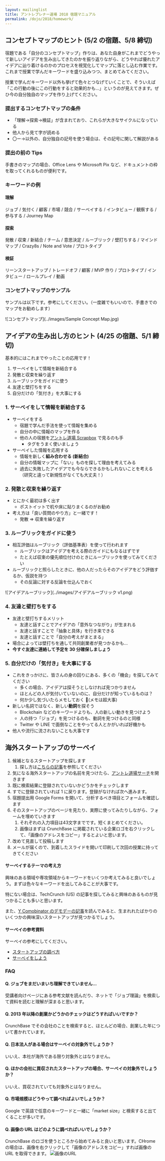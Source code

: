 ```yaml
---
layout: mailinglist
title: アントレプレナー道場 2018 宿題マニュアル
permalink: /dojo/2018/homework/
---
```



## コンセプトマップのヒント (5/2 の宿題、5/8 締切)

宿題である「自分のコンセプトマップ」作りは、あなた自身がこれまでどうやって新しいアイデアを生み出してきたのかを振り返りながら、どうやれば優れたアイデアに辿り着けるのかのプロセスを視覚化してマップに落とし込む作業です。これまで授業で学んだキーワードを盛り込みつつ、まとめてみてください。

授業で学んだキーワード以外も挙げて色々とつなげていくことで、そういえば「この行動の後にこの行動をすると効果的かも…」というのが見えてきます。ぜひ今の自分独自のマップを作り上げてください。

### 提出するコンセプトマップの条件

- 「理解→探索→検証」が含まれており、これらが大きなサイクルになっている
- 他人から見て字が読める
- 〇ー→以外の、自分独自の記号を使う場合は、その記号に関して解説がある

### 提出の前の Tips

手書きのマップの場合、Office Lens や Microsoft Pix など、ドキュメントの枠を取ってくれるものが便利です。

### キーワードの例

#### 理解

ジョブ / 気付く / 顧客 / 市場 / 競合 / サーベイする / インタビュー / 観察する / 参与する / Journey Map

#### 探索

発散 / 収束 / 新結合 / チーム / 意思決定 / ルーブリック / 壁打ちする / マインドマップ / Crazy8s / Note and Vote / プロトタイプ


#### 検証

リーンスタートアップ / トレードオフ / 顧客 / MVP 作り / プロトタイプ / インタビュー / ロールプレイ / 動画

### コンセプトマップのサンプル

サンプルは以下です。参考にしてください。（一度雑でもいいので、手書きでのマップをお勧めします）

![コンセプトマップ](../images/Sample Concept Map.jpg)


## アイデアの生み出し方のヒント (4/25 の宿題、5/1 締切)

基本的にはこれまでやったことの応用です！

1. サーベイをして情報を新結合する
1. 発散と収束を繰り返す
1. ルーブリックをガイドに使う
1. 友達と壁打ちをする
1. 自分だけの「気付き」を大事にする


### 1. サーベイをして情報を新結合する

- サーベイをする  
    - 宿題で学んだ手法を使って情報を集める
    - 自分の中に情報のマップを作る
    - 他の人の宿題を[アントレ道場 Scrapbox](https://scrapbox.io/projects/entre2018/) で見るのも手
        - タグをうまく使いましょう
- サーベイした情報を応用する
    - 情報を新しく**組み合わせる (新結合)**
    - 自分の情報マップに「ない」ものを探して理由を考えてみる
    - 過去に失敗したアイデアでも今ならできるかもしれないことを考える（研究と違って新規性がなくても大丈夫！）

### 2. 発散と収束を繰り返す

- とにかく最初は多く出す
    - ポストイットで机や床に貼りまくるのがお勧め
- 考え方は「良い質問のやり方」と一緒です！
    - 発散 ⇒ 収束を繰り返す


### 3. ルーブリックをガイドに使う

- 相互評価はルーブリック（評価基準表）を使って行われます    
    - ルーブリックはアイデアを考える際のガイドにもなるはずです
    - たとえば収束の優先順位付けのときにルーブリックを使ってみてください
- ルーブリックと照らしたときに、他の人だったらそのアイデアをどう評価するか、仮説を持つ
    - その反論に対する反論を仕込んでおく

![アイデアルーブリック](../images/アイデアルーブリック v1.png)

### 4. 友達と壁打ちをする

- 友達と壁打ちするメリット  
    - 友達と話すことでアイデアの「意外なつながり」が生まれる
    - 友達と話すことで「抽象と具体」を行き来できる
    - 友達と話すことで「自分の考えがまとまる」
- 場合によっては壁打ちを通して共同創業者が見つかるかも…
- **今すぐ友達に連絡して予定を 30 分確保しましょう**

### 5. 自分だけの「気付き」を大事にする


- これをきっかけに、皆さんの身の回りにある、多くの「機会」を探してみてください    
    - 多くの場合、アイデアは探そうとしなければ見つかりません
    - ほとんどの人が気付いていないのに、自分だけが知っているものは？
    - 何か少し気づいたらメモしておく 📝(メモは超大事)
- 新しい名詞ではなく、新しい**動詞**を探そう
    - Blockchain などのキーワードよりも、人の新しい動きを見つけよう
    - 人の持つ「ジョブ」を見つけるのも、動詞を見つけるのと同様
    - Twitter や LINE で面倒なことをやってる人とかがいれば好機かも
- 他人や流行に流されないことも大事です


## 海外スタートアップのサーベイ

1. 候補となるスタートアップを探します
    1. 探し方は[こちらの記事](https://medium.com/@tumada/web-service-survey-7bceaab2f7c2)を参照してください
1. 気になる海外スタートアップの名前を見つけたら、[アントレ道場サーチ](https://www.hongotechgarage.com/dojo/2018/search/)を開きます
1. 既に検索結果に登録されていないかどうかをチェックします
1. すでに登録されていれば 1 に戻ります。登録がなければ次へ進みます。
1. 宿題提出用 Google Forms を開いて、分析するべき項目とフォームを確認します
1. そのスタートアップのページを見たり、実際に使ってみたりしながら、フォームを埋めていきます
    1. それぞれの入力項目は43文字までです。短くまとめてください。
    1. 画像はまずは CrunchBase に掲載されている企業ロゴを右クリックして、「画像のアドレスをコピー」するとよいと思います。
1. 改めて見直して投稿します
1. メールが届くので、到着したスライドを開いて印刷して次回の授業に持ってきてください

#### サーベイするテーマの考え方

興味のある領域や専攻領域からキーワードをいくつか考えてみると良いでしょう。まずは色々なキーワードを出してみることが大事です。

特にない場合は、TechCrunch (US) の記事を探してみると興味のあるものが見つかることも多いと思います。

また、[Y Comobinator のデモデーの記事](https://jp.techcrunch.com/tag/y-combinator-demo-day/)を読んでみると、生まれれたばかりのいくつかの興味深いスタートアップが見つかるでしょう。


#### サーベイの参考資料

サーベイの参考にしてください。

- [スタートアップの調べ方](https://medium.com/@tumada/web-service-survey-7bceaab2f7c2)
- [サーベイをしよう](https://medium.com/@tumada/startup-idea-survey-3f4e7a5aa2f7)

### FAQ

#### Q. ジョブをまだいまいち理解できていません…

受講者向けページにある参考文献を読んだり、ネットで「ジョブ理論」を検索して資料を読むと理解が深まると思います。

#### Q. 2013 年以降の創業かどうかのチェックはどうすればいいですか？

CrunchBase でその会社のことを検索すると、ほとんどの場合、創業した年について書かれています。

#### Q. 日本法人がある場合はサーベイの対象外でしょうか？

いいえ、本社が海外である限り対象外とはなりません。

#### Q. ほかの会社に買収されたスタートアップの場合、サーベイの対象外でしょうか？

いいえ、買収されていても対象外とはなりません。

#### Q. 市場規模はどうやって調べればよいでしょうか？

Google で英語で任意のキーワードと一緒に「market size」と検索すると出てくることが多いです。


#### Q. 画像の URL はどのように調べればいいでしょうか？

CrunchBase のロゴを使うところから始めてみると良いと思います。CHrome の場合は、画像を右クリックして「画像のアドレスをコピー」すれば画像の URL を取得できます。
![画像のURL](../images/copy_address.PNG)

